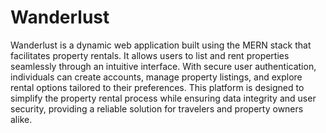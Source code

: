 # Wanderlust
Wanderlust is a dynamic web application built using the MERN stack that facilitates property rentals. It allows users to list and rent properties seamlessly through an intuitive interface. With secure user authentication, individuals can create accounts, manage property listings, and explore rental options tailored to their preferences. This platform is designed to simplify the property rental process while ensuring data integrity and user security, providing a reliable solution for travelers and property owners alike.
